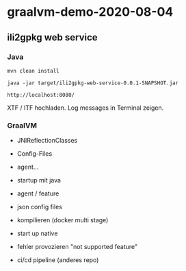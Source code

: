 # graalvm-demo-2020-08-04

## ili2gpkg web service

### Java
```
mvn clean install
```

```
java -jar target/ili2gpkg-web-service-0.0.1-SNAPSHOT.jar
```

```
http://localhost:8080/
```

XTF / ITF hochladen. Log messages in Terminal zeigen.

### GraalVM 
- JNIReflectionClasses
- Config-Files

- agent...




- startup mit java
- agent / feature
- json config files 
- kompilieren (docker multi stage)
- start up native
- fehler provozieren "not supported feature"
- ci/cd pipeline (anderes repo)